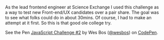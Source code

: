 As the lead frontend engineer at Science Exchange I used this challenge as a way to test new Front-end/UX candidates over a pair share. The goal was to see what folks could do in about 30mins. Of course, I had to make an attempt at it first. So this is that good ole college try.

<p data-height="265" data-theme-id="0" data-slug-hash="JGVryP" data-default-tab="css,result" data-user="wesbos" data-embed-version="2" data-pen-title="JavaScript Challenge #2" class="codepen">See the Pen <a href="https://codepen.io/wesbos/pen/JGVryP/">JavaScript Challenge #2</a> by Wes Bos (<a href="http://codepen.io/wesbos">@wesbos</a>) on <a href="http://codepen.io">CodePen</a>.</p>
<script async src="https://production-assets.codepen.io/assets/embed/ei.js"></script>
